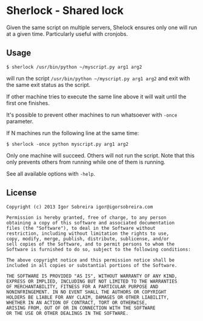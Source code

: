 # Sherlock - Shared lock

Given the same script on multiple servers, Shelock ensures only one
will run at a given time. Particularly useful with cronjobs.

## Usage

    $ sherlock /usr/bin/python ~/myscript.py arg1 arg2

will run the script `/usr/bin/python ~/myscript.py arg1 arg2` and exit with the
same exit status as the script.

If other machine tries to execute the same line above it will wait
until the first one finishes.

It's possible to prevent other machines to run whatsoever with `-once`
parameter.

If N machines run the following line at the same time:

    $ sherlock -once python myscript.py arg1 arg2

Only one machine will succeed. Others will not run the script. Note
that this only prevents others from running while one of them is running.

See all available options with `-help`.

## License

```
Copyright (c) 2013 Igor Sobreira igor@igorsobreira.com

Permission is hereby granted, free of charge, to any person
obtaining a copy of this software and associated documentation
files (the "Software"), to deal in the Software without
restriction, including without limitation the rights to use,
copy, modify, merge, publish, distribute, sublicense, and/or
sell copies of the Software, and to permit persons to whom the
Software is furnished to do so, subject to the following conditions:

The above copyright notice and this permission notice shall be
included in all copies or substantial portions of the Software.

THE SOFTWARE IS PROVIDED "AS IS", WITHOUT WARRANTY OF ANY KIND,
EXPRESS OR IMPLIED, INCLUDING BUT NOT LIMITED TO THE WARRANTIES
OF MERCHANTABILITY, FITNESS FOR A PARTICULAR PURPOSE AND
NONINFRINGEMENT. IN NO EVENT SHALL THE AUTHORS OR COPYRIGHT
HOLDERS BE LIABLE FOR ANY CLAIM, DAMAGES OR OTHER LIABILITY,
WHETHER IN AN ACTION OF CONTRACT, TORT OR OTHERWISE,
ARISING FROM, OUT OF OR IN CONNECTION WITH THE SOFTWARE
OR THE USE OR OTHER DEALINGS IN THE SOFTWARE.
```
